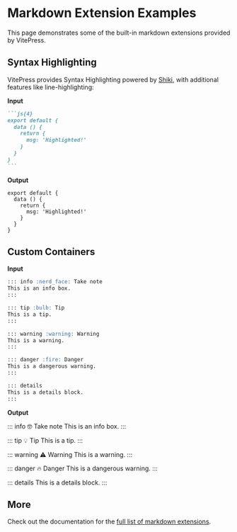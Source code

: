 # Markdown Extension Examples

This page demonstrates some of the built-in markdown extensions provided by VitePress.

## Syntax Highlighting

VitePress provides Syntax Highlighting powered by [Shiki](https://github.com/shikijs/shiki), with additional features like line-highlighting:

**Input**

````md
```js{4}
export default {
  data () {
    return {
      msg: 'Highlighted!'
    }
  }
}
```
````

**Output**

```js{4}
export default {
  data () {
    return {
      msg: 'Highlighted!'
    }
  }
}
```

## Custom Containers

**Input**

```md
::: info :nerd_face: Take note
This is an info box.
:::

::: tip :bulb: Tip
This is a tip.
:::

::: warning :warning: Warning
This is a warning.
:::

::: danger :fire: Danger
This is a dangerous warning.
:::

::: details
This is a details block.
:::
```

**Output**

::: info :nerd_face: Take note
This is an info box.
:::

::: tip :bulb: Tip
This is a tip.
:::

::: warning :warning: Warning
This is a warning.
:::

::: danger :fire: Danger
This is a dangerous warning.
:::

::: details
This is a details block.
:::

## More

Check out the documentation for the [full list of markdown extensions](https://vitepress.dev/guide/markdown).
